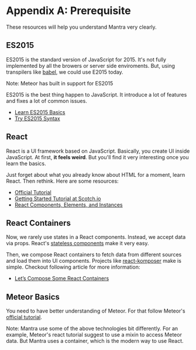 # Appendix A: Prerequisite

These resources will help you understand Mantra very clearly.

## ES2015

ES2015 is the standard version of JavaScript for 2015. It's not fully implemented by all the browers or server side enviroments. But, using transpilers like [babel](https://babeljs.io/), we could use E2015 today.

Note: Meteor has built in support for ES2015

ES2015 is the best thing happen to JavaScript. It introduce a lot of features and fixes a lot of common issues.

* [Learn ES2015 Basics](https://babeljs.io/docs/learn-es2015/)
* [Try ES2015 Syntax](https://babeljs.io/repl/)

## React

React is a UI framework based on JavaScript. Basically, you create UI inside JavaScript. At first, **it feels weird**.  But you'll find it very interesting once you learn the basics.

Just forget about what you already know about HTML for a moment, learn React. Then rethink. Here are some resources:

* [Official Tutorial](https://facebook.github.io/react/docs/tutorial.html)
* [Getting Started Tutorial at Scotch.io](https://scotch.io/tutorials/learning-react-getting-started-and-concepts)
* [React Components, Elements, and Instances](https://medium.com/@dan_abramov/react-components-elements-and-instances-90800811f8ca)

## React Containers

Now, we rarely use states in a React components. Instead, we accept data via props. React's [stateless components](https://medium.com/@joshblack/stateless-components-in-react-0-14-f9798f8b992d) make it very easy.

Then, we compose React containers to fetch data from different sources and load them into UI components. Projects like [react-komposer](https://github.com/kadirahq/react-komposer) make is simple. Checkout following article for more information:

* [Let’s Compose Some React Containers](https://voice.kadira.io/let-s-compose-some-react-containers-3b91b6d9b7c8#.my9ynz9e2)

## Meteor Basics

You need to have better understanding of Meteor. For that follow Meteor's [official tutorial](https://www.meteor.com/tutorials/react/creating-an-app).

Note: Mantra use some of the above technologies bit differently. For an example, Meteor's react tutorial suggest to use a mixin to access Meteor data. But Mantra uses a container, which is the modern way to use React.

